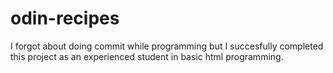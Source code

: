 # odin-recipes
I forgot about doing commit while programming but I succesfully completed this project as an experienced student in basic html programming.
